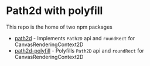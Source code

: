 # Path2d with polyfill

This repo is the home of two npm packages

- [path2d](./packages/path2d/README.md) - Implements `Path2D` api and `roundRect` for CanvasRenderingContext2D
- [path2d-polyfill](./packages/path2d-polyfill/README.md) - Polyfills `Path2D` api and `roundRect` for CanvasRenderingContext2D
